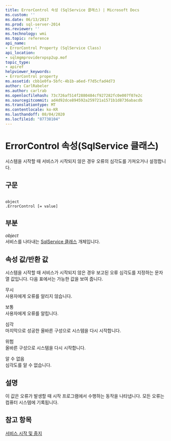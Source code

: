 ```yaml
---
title: ErrorControl 속성 (SqlService 클래스) | Microsoft Docs
ms.custom: ''
ms.date: 06/13/2017
ms.prod: sql-server-2014
ms.reviewer: ''
ms.technology: wmi
ms.topic: reference
api_name:
- ErrorControl Property (SqlService Class)
api_location:
- sqlmgmproviderxpsp2up.mof
topic_type:
- apiref
helpviewer_keywords:
- ErrorControl property
ms.assetid: cbb1e0fa-5bfc-4b1b-a6ed-f7d5cfad4d73
author: CarlRabeler
ms.author: carlrab
ms.openlocfilehash: 73c726af514f2880484cf927282fc0e007f07e2c
ms.sourcegitcommit: ad4d92dce894592a259721a1571b1d8736abacdb
ms.translationtype: MT
ms.contentlocale: ko-KR
ms.lasthandoff: 08/04/2020
ms.locfileid: "87738104"
---
```

# <a name="errorcontrol-property-sqlservice-class"></a>ErrorControl 속성(SqlService 클래스)
  시스템을 시작할 때 서비스가 시작되지 않은 경우 오류의 심각도를 가져오거나 설정합니다.  
  
## <a name="syntax"></a>구문  
  
```  
  
object  
.ErrorControl [= value]  
```  
  
## <a name="parts"></a>부분  
 *object*  
 서비스를 나타내는 [SqlService 클래스](sqlservice-class.md) 개체입니다.  
  
## <a name="property-valuereturn-value"></a>속성 값/반환 값  
 시스템을 시작할 때 서비스가 시작되지 않은 경우 보고된 오류 심각도를 지정하는 문자열 값입니다. 다음 표에서는 가능한 값을 보여 줍니다.  
  
 무시  
 사용자에게 오류를 알리지 않습니다.  
  
 보통  
 사용자에게 오류를 알립니다.  
  
 심각  
 마지막으로 성공한 올바른 구성으로 시스템을 다시 시작합니다.  
  
 위험  
 올바른 구성으로 시스템을 다시 시작합니다.  
  
 알 수 없음  
 심각도를 알 수 없습니다.  
  
## <a name="remarks"></a>설명  
 이 값은 오류가 발생할 때 시작 프로그램에서 수행하는 동작을 나타냅니다. 모든 오류는 컴퓨터 시스템에 기록됩니다.  
  
## <a name="see-also"></a>참고 항목  
 [서비스 시작 및 중지](https://technet.microsoft.com/library/ms174886\(v=sql.105\).aspx)  
  
  
